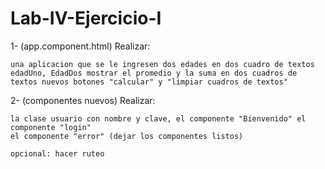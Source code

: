 # Lab-IV-Ejercicio-I

1- (app.component.html) Realizar:
    
    una aplicacion que se le ingresen dos edades en dos cuadro de textos edadUno, EdadDos mostrar el promedio y la suma en dos cuadros de textos nuevos botones "calcular" y "limpiar cuadros de textos"

2- (componentes nuevos) Realizar:

    la clase usuario con nombre y clave, el componente "Bienvenido" el componente "login"
    el componente "error" (dejar los componentes listos)

    opcional: hacer ruteo